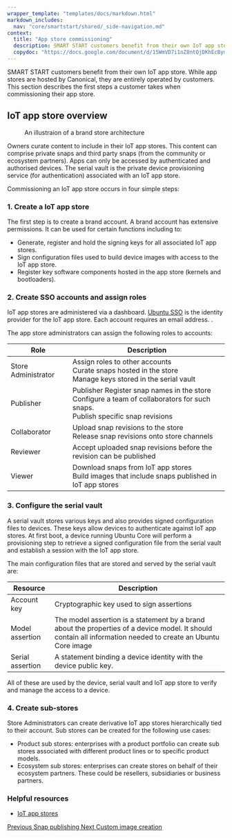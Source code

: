 ```yaml
---
wrapper_template: "templates/docs/markdown.html"
markdown_includes:
  nav: "core/smartstart/shared/_side-navigation.md"
context:
  title: "App store commissioning"
  description: SMART START customers benefit from their own IoT app store. While app stores are hosted by Canonical, they are entirely operated by customers. This section describes the first steps a customer takes when commissioning their app store.
  copydoc: "https://docs.google.com/document/d/15WmVD7i1nZ8ntQjDKhEcBymaEAdTyqH4yrM62r0VIsM/edit"
---
```


SMART START customers benefit from their own IoT app store. While app stores are hosted by Canonical, they are entirely operated by customers. This section describes the first steps a customer takes when commissioning their app store.

## IoT app store overview

<figure>
  <img src="https://assets.ubuntu.com/v1/4c643824-6b54614448e024073b3defc6976c28b7e4fd03dd_2_690x437.png" alt="" style="margin: 0;" />
  <figcaption>An illustraion of a brand store architecture</figcaption>
</figure>

Owners curate content to include in their IoT app stores. This content can comprise private snaps and third party snaps (from the community or ecosystem partners). Apps can only be accessed by authenticated and authorised devices. The serial vault is the private device provisioning service (for authentication) associated with an IoT app store.

Commissioning an IoT app store occurs in four simple steps:

### 1. Create a IoT app store

The first step is to create a brand account. A brand account has extensive permissions. It can be used for certain functions including to:

* Generate, register and hold the signing keys for all associated IoT app stores.
* Sign configuration files used to build device images with access to the IoT app store.
* Register key software components hosted in the app store (kernels and bootloaders).

### 2. Create SSO accounts and assign roles

IoT app stores are administered via a dashboard. [Ubuntu SSO](https://login.ubuntu.com/) is the identity provider for the IoT app store. Each account requires an email address. .

The app store administrators can assign the following roles to accounts:

| Role                | Description                                                                                                                        |
| ------------------- | ---------------------------------------------------------------------------------------------------------------------------------- |
| Store Administrator | Assign roles to other accounts<br>Curate snaps hosted in the store<br>Manage keys stored in the serial vault                       |
| Publisher           | Publisher Register snap names in the store<br>Configure a team of collaborators for such snaps.<br>Publish specific snap revisions |
| Collaborator        | Upload snap revisions to the store<br>Release snap revisions onto store channels                                                   |
| Reviewer            | Accept uploaded snap revisions before the revision can be published                                                                |
| Viewer              | Download snaps from IoT app stores<br>Build images that include snaps published in IoT app stores                                  |

### 3. Configure the serial vault

A serial vault stores various keys and also provides signed configuration files to devices. These keys allow devices to authenticate against IoT app stores. At first boot, a device running Ubuntu Core will perform a provisioning step to retrieve a signed configuration file from the serial vault and establish a session with the IoT app store.

The main configuration files that are stored and served by the serial vault are:

| Resource         | Description                                                                                                                                                   |
| ---------------- | ------------------------------------------------------------------------------------------------------------------------------------------------------------- |
| Account key      | Cryptographic key used to sign assertions                                                                                                                     |
| Model assertion  | The model assertion is a statement by a brand about the properties of a device model. It should contain all information needed to create an Ubuntu Core image |
| Serial assertion | A statement binding a device identity with the device public key.                                                                                             |

All of these are used by the device, serial vault and IoT app store to verify and manage the access to a device.

### 4. Create sub-stores

Store Administrators can create derivative IoT app stores hierarchically tied to their account. Sub stores can be created for the following use cases:

* Product sub stores: enterprises with a product portfolio can create sub stores associated with different product lines or to specific product models.
* Ecosystem sub stores: enterprises can create stores on behalf of their ecosystem partners. These could be resellers, subsidiaries or business partners.

### Helpful resources

- [IoT app stores](/internet-of-things/appstore)

<footer class="p-article-pagination">
  <a class="p-article-pagination__link--previous" href="/core/smartstart/guide/snap-publishing">
    <span class="p-article-pagination__label">Previous</span>
    <span class="p-article-pagination__title">Snap publishing</span>
  </a>
  <a class="p-article-pagination__link--next" href="/core/smartstart/guide/custom-image-creation">
    <span class="p-article-pagination__label">Next</span>
    <span class="p-article-pagination__title">Custom image creation</span>
  </a>
</footer>
